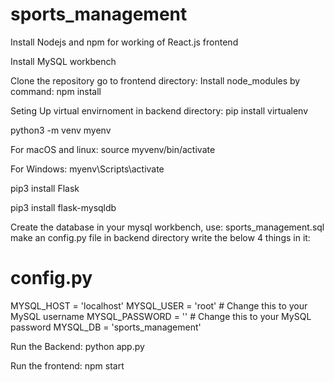 # sports_management

Install Nodejs and npm for working of React.js frontend 

Install MySQL workbench 

Clone the repository
go to frontend  directory: Install node_modules by command: npm install 


Seting Up virtual envirnoment in backend directory: 
pip install virtualenv

python3 -m venv myenv

For macOS and linux:
source myvenv/bin/activate

For Windows:
myenv\Scripts\activate

pip3 install Flask

pip3 install flask-mysqldb

Create the database in your mysql workbench, use: sports_management.sql 
make an config.py file in backend directory
write the below 4 things in it: 
# config.py
MYSQL_HOST = 'localhost'
MYSQL_USER = 'root'  # Change this to your MySQL username
MYSQL_PASSWORD = ''  # Change this to your MySQL password
MYSQL_DB = 'sports_management'


Run the Backend:  python app.py 

Run the frontend: npm start 


